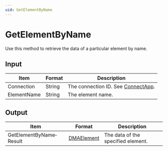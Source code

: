 ```yaml
---
uid: GetElementByName
---
```


# GetElementByName

Use this method to retrieve the data of a particular element by name.

## Input

| Item        | Format | Description                                          |
|-------------|--------|------------------------------------------------------|
| Connection  | String | The connection ID. See [ConnectApp](xref:ConnectApp). |
| ElementName | String | The element name.                                    |

## Output

| Item                    | Format                                               | Description                        |
|-------------------------|------------------------------------------------------|------------------------------------|
| GetElementByName­Result | [DMAElement](xref:DMAElement) | The data of the specified element. |
